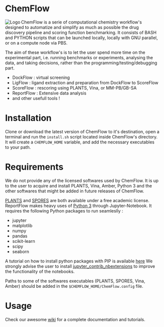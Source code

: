 # ChemFlow
<img src="https://user-images.githubusercontent.com/27850535/29497661-3bddc6d8-85ec-11e7-8c4e-e03d4729d1e1.png" alt="Logo" align="left"/>ChemFlow is a serie of computational chemistry workflow's designed to automatize and simplify as much as possible the drug discovery pipeline and scoring function benchmarking. It consists of BASH and PYTHON scripts that can be launched locally, locally with GNU parallel, or on a compute node via PBS.

The aim of these workflow's is to let the user spend more time on the experimental part, i.e. running benchmarks or experiments, analysing the data, and taking decisions, rather than the programming/testing/debugging part.
* DockFlow : virtual screening
* LigFlow : ligand extraction and preparation from DockFlow to ScoreFlow
* ScoreFlow : rescoring using PLANTS, Vina, or MM-PB/GB-SA
* ReportFlow : Extensive data analysis
* and other usefull tools !


# Installation

Clone or download the latest version of ChemFlow to it's destination, open a terminal and run the `install.sh` script located inside ChemFlow's directory. It will create a `CHEMFLOW_HOME` variable, and add the necessary executables to your path.


# Requirements

We do not provide any of the licensed softwares used by ChemFlow. It is up to the user to acquire and install PLANTS, Vina, Amber, Python 3 and the other softwares that might be added in future releases of ChemFlow.

[PLANTS](http://www.uni-tuebingen.de/fakultaeten/mathematisch-naturwissenschaftliche-fakultaet/fachbereiche/pharmazie-und-biochemie/pharmazie/pharmazeutische-chemie/pd-dr-t-exner/research/plants.html) and [SPORES](http://www.mnf.uni-tuebingen.de/fachbereiche/pharmazie-und-biochemie/pharmazie/pharmazeutische-chemie/pd-dr-t-exner/research/spores.html) are both available under a free academic license.
ReportFlow makes heavy uses of [Python 3](https://www.python.org/) through Jupyter-Notebook. It requires the following Python packages to run seamleslly :
* jupyter
* matplotlib
* numpy
* pandas
* scikit-learn
* scipy
* seaborn

A tutorial on how to install python packages with PIP is available [here](https://pip.pypa.io/en/stable/installing/)
We strongly advise the user to install [jupyter_contrib_nbextensions](https://github.com/ipython-contrib/jupyter_contrib_nbextensions) to improve the functionality of the notebooks. 

Paths to some of the softwares executables (PLANTS, SPORES, Vina, Amber) should be added in the `$CHEMFLOW_HOME/ChemFlow.config` file.

# Usage

Check our awesome [wiki](https://github.com/IFMlab/ChemFlow/wiki) for a complete documentation and tutorials.
